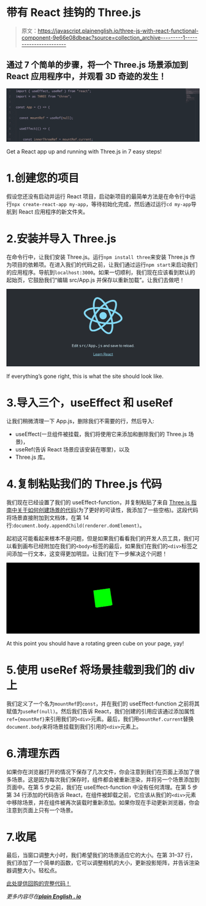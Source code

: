 # 带有 React 挂钩的 Three.js

> 原文：<https://javascript.plainenglish.io/three-js-with-react-functional-component-9e66e08dbeac?source=collection_archive---------1----------------------->

## 通过 7 个简单的步骤，将一个 Three.js 场景添加到 React 应用程序中，并观看 3D 奇迹的发生！

![](img/ad5eae83dc0e350f73e123964a7e5156.png)

Get a React app up and running with Three.js in 7 easy steps!

# 1.创建您的项目

假设您还没有启动并运行 React 项目，启动新项目的最简单方法是在命令行中运行`npx create-react-app my-app`，等待初始化完成，然后通过运行`cd my-app`导航到 React 应用程序的新文件夹。

# 2.安装并导入 Three.js

在命令行中，让我们安装 Three.js。运行`npm install three`来安装 Three.js 作为项目的依赖项。在进入我们的代码之前，让我们通过运行`npm start`来启动我们的应用程序。导航到`localhost:3000`。如果一切顺利，我们现在应该看到默认的起始页，它鼓励我们“编辑 src/App.js 并保存以重新加载”。让我们去做吧！

![](img/e13aae9b96281b5bbd04e00f488c9c37.png)

If everything’s gone right, this is what the site should look like.

# 3.导入三个，useEffect 和 useRef

让我们稍微清理一下 App.js，删除我们不需要的行，然后导入:

*   useEffect(一旦组件被挂载，我们将使用它来添加和删除我们的 Three.js 场景)，
*   useRef(告诉 React 场景应该安装在哪里)，以及
*   Three.js 库。

# 4.复制粘贴我们的 Three.js 代码

我们现在已经设置了我们的 useEffect-function，并复制粘贴了来自 [Three.js 指南中关于如何创建场景的代码](https://threejs.org/docs/index.html#manual/en/introduction/Creating-a-scene)(为了更好的可读性，我添加了一些空格)。这段代码将场景直接附加到文档体，在第 14 行:`document.body.appendChild(renderer.domElement)`。

起初这可能看起来根本不是问题，但是如果我们看看我们的开发人员工具，我们可以看到画布已经附加在我们的`<body>`标签的最后，如果我们在我们的`<div>`标签之间添加一行文本，这变得更加明显。让我们在下一步解决这个问题！

![](img/2d0ca6f63cbec8ad90f959798ee32ec1.png)

At this point you should have a rotating green cube on your page, yay!

# 5.使用 useRef 将场景挂载到我们的 div 上

我们定义了一个名为`mountRef`的`const`，并在我们的 useEffect-function 之前将其赋值为`useRef(null)`。然后我们告诉 React，我们创建的引用应该通过添加属性`ref={mountRef}`来引用我们的`<div>`元素。最后，我们用`mountRef.current`替换`document.body`来将场景挂载到我们引用的`<div>`元素上。

# 6.清理东西

如果你在浏览器打开的情况下保存了几次文件，你会注意到我们在页面上添加了很多场景。这是因为每次我们保存时，组件都会被重新渲染，并将另一个场景添加到页面中。在第 5 步之前，我们在 useEffect-function 中没有任何清理。在第 5 步第 34 行添加的代码告诉 React，在组件被卸载之前，它应该从我们的`<div>`元素中移除场景，并在组件被再次装载时重新添加。如果你现在手动更新浏览器，你会注意到页面上只有一个场景。

# 7.收尾

最后，当窗口调整大小时，我们希望我们的场景适应它的大小。在第 31–37 行，我们添加了一个简单的函数，它可以调整相机的大小，更新投影矩阵，并告诉渲染器调整大小。轻松点。

[此处提供回购的完整代码！](https://github.com/coreAux/react-threejs)

*更多内容尽在*[***plain English . io***](https://plainenglish.io/)